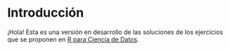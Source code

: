# Introducción



¡Hola! Esta es una versión en desarrollo de las soluciones de los ejercicios que se proponen en [R para Ciencia de Datos](https://es.r4ds.hadley.nz/). 
